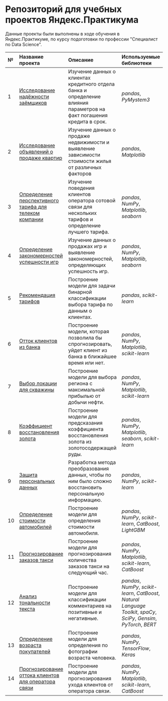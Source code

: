 # Репозиторий для учебных проектов Яндекс.Практикума

Данные проекты были выполнены в ходе обучения в Яндекс.Практикуме, по курсу подоготовки по профессии "Специалист по Data Science".

| № | Название проекта | Описание | Используемые библиотеки | 
| :---------------------- | :---------------------- | :---------------------- | :---------------------- |
| 1 | [Исследование надёжности заёмщиков](credit-bank) | Изучение данных о клиентах кредитного отдела банка и определение влияния параметров на факт погашения кредита в срок. | *pandas*, *PyMystem3* |
| 2 | [Исследование объявлений о продаже квартир](apartment-sale) | Изучение данных о продаже недвижимости и выявление зависимости стоимости жилья от различных факторов | *pandas*, *Matplotlib* |
| 3 | [Определение перспективного тарифа для телеком компании](tariff-for-telecom) | Изучение поведения клиентов оператора сотовой связи для нескольких тарифов и определение лучшего тарифа. | *pandas*, *NumPy*, *Matplotlib*, *seaborn* |
| 4 | [Определение закономерностей успешности игр](game-success-rate) | Изучение данных о продажах игр и выявление закономерностей, определяющих успешность игр. | *pandas*, *NumPy*, *Matplotlib*, *seaborn* |
| 5 | [Рекомендация тарифов](tariff-recommendation) | Построение модели для задачи бинарной классификации выбора тарифа по данным о клиентах. | *pandas*, *scikit-learn* |
| 6 | [Отток клиентов из банка](customer-churn-bank) | Построение модели, которая позволила бы спрогнозировать, уйдет клиент из банка в ближайшее время или нет. | *pandas*, *NumPy*, *Matplotlib*, *scikit-learn* |
| 7 | [Выбор локации для скважины](location-borehole) | Построение модели для выбора региона с максимальной прибылью от добычи нефти. | *pandas*, *NumPy*, *Matplotlib*, *scikit-learn* |
| 8 | [Коэффициент восстановления золота](gold-recovery) | Построение модели для предсказания коэффициента восстановления золота из золотосодержащей руды. | *pandas*, *NumPy*, *Matplotlib*, *seaborn*, *scikit-learn* |
| 9 | [Защита персональных данных](protection-personal-data) | Разработка метода преобразования данных, чтобы по ним было сложно восстановить персональную информацию. | *pandas*, *NumPy*, *scikit-learn* |
| 10 | [Определение стоимости автомобилей](cars-cost) | Построение модели для определения стоимости автомобиля. | *pandas*, *NumPy*, *scikit-learn*, *CatBoost*, *LightGBM* |
| 11 | [Прогнозирование заказов такси](taxi-orders) | Построение модели для прогнозирования количества заказов такси на следующий час. | *pandas*, *NumPy*, *Matplotlib*, *scikit-learn*, *CatBoost* |
| 12 | [Анализ тональности текста](sentiment-analysis) | Построение модели для классификации комментариев на позитивные и негативные. | *pandas*, *NumPy*, *scikit-learn*, *CatBoost*, *Natural Language Toolkit*, *spaCy*, *SciPy*, *Gensim*, *PyTorch*, *BERT* |
| 13 | [Определение возраста покупателей](customer-age) | Построение модели для определения по фотографии возраста человека. | *pandas*, *NumPy*, *TensorFlow*, *Keras* |
| 14 | [Прогнозирование оттока клиентов для оператора связи](customer-churn-telecom) | Построение модели для прогнозирования ухода клиентов от оператора связи. | *pandas*, *NumPy*, *Matplotlib*, *scikit-learn*, *CatBoost* |
